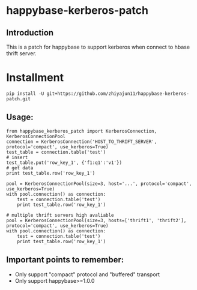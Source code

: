 # happybase-kerberos-patch

## Introduction
This is a patch for happybase to support kerberos when connect to hbase thrift server.

# Installment
    pip install -U git+https://github.com/zhiyajun11/happybase-kerberos-patch.git

## Usage:
    from happybase_kerberos_patch import KerberosConnection, KerberosConnectionPool
    connection = KerberosConnection('HOST_TO_THRIFT_SERVER', protocol='compact', use_kerberos=True)
    test_table = connection.table('test')
    # insert
    test_table.put('row_key_1', {'f1:q1':'v1'})
    # get data
    print test_table.row('row_key_1')

    pool = KerberosConnectionPool(size=3, host='...', protocol='compact', use_kerberos=True)
    with pool.connection() as connection:
        test = connection.table('test')
        print test_table.row('row_key_1')
        
    # multiple thrift servers high avaliable
    pool = KerberosConnectionPool(size=3, hosts=['thrift1', 'thrift2'], protocol='compact', use_kerberos=True)
    with pool.connection() as connection:
        test = connection.table('test')
        print test_table.row('row_key_1')

## Important points to remember:
* Only support "compact" protocol and "buffered" transport
* Only support happybase>=1.0.0

